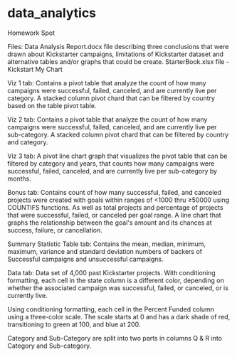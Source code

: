 # data_analytics
Homework Spot

Files:
Data Analysis Report.docx file describing three conclusions that were drawn about Kickstarter campaigns, limitations of Kickstarter dataset and alternative tables and/or graphs that could be create.
StarterBook.xlsx  file - Kickstart My Chart


Viz 1 tab:
Contains a pivot table that analyze the count of how many campaigns were successful, failed, canceled, and are currently live per category. A stacked column pivot chard that can be filtered by country based on the table pivot table. 

Viz 2 tab:
Contains a pivot table that analyze the count of how many campaigns were successful, failed, canceled, and are currently live per sub-category.  A stacked column pivot chard that can be filtered by country and category. 

Viz 3 tab:
A pivot line chart graph that visualizes the pivot table that can be filtered by category and years, that counts how many campaigns were successful, failed, canceled, and are currently live per sub-category by months. 

Bonus tab:
Contains count of how many successful, failed, and canceled projects were created with goals within ranges of <1000 thru ≥50000 using COUNTIFS functions. As well as total projects and percentage of projects that were successful, failed, or canceled per goal range. A line chart that graphs the relationship between the goal's amount and its chances at success, failure, or cancellation.

Summary Statistic Table tab:
Contains the mean, median, minimum, maximum, variance and standard deviation numbers of backers of Successful campaigns and unsuccessful campaigns.

Data tab: 
Data set of 4,000 past Kickstarter projects. With conditioning formatting, each cell in the state column is a different color, depending on whether the associated campaign was successful, failed, or canceled, or is currently live.

Using conditioning formatting, each cell in the Percent Funded column using a three-color scale. The scale starts at 0 and has a dark shade of red, transitioning to green at 100, and blue at 200.

Category and Sub-Category are split into two parts in columns Q & R into Category and Sub-category.


